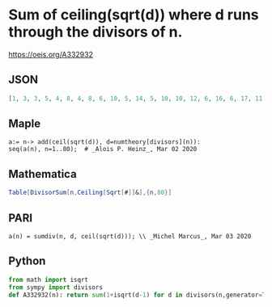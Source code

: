 # Sum of ceiling\(sqrt\(d\)\) where d runs through the divisors of n\.
https://oeis.org/A332932
## JSON
```JSON
[1, 3, 3, 5, 4, 8, 4, 8, 6, 10, 5, 14, 5, 10, 10, 12, 6, 16, 6, 17, 11, 12, 6, 22, 9, 13, 12, 18, 7, 25, 7, 18, 13, 14, 13, 28, 8, 15, 14, 27, 8, 27, 8, 21, 20, 15, 8, 33, 11, 23, 16, 23, 9, 30, 16, 29, 16, 17, 9, 44, 9, 17, 22, 26, 17, 32, 10, 25, 17, 32, 10]
```
## Maple
```Maple
a:= n-> add(ceil(sqrt(d)), d=numtheory[divisors](n)):
seq(a(n), n=1..80);  # _Alois P. Heinz_, Mar 02 2020
```
## Mathematica
```Mathematica
Table[DivisorSum[n,Ceiling[Sqrt[#]]&],{n,80}]
```
## PARI
```PARI
a(n) = sumdiv(n, d, ceil(sqrt(d))); \\ _Michel Marcus_, Mar 03 2020
```
## Python
```Python
from math import isqrt
from sympy import divisors
def A332932(n): return sum(1+isqrt(d-1) for d in divisors(n,generator=True)) # _Chai Wah Wu_, Jul 28 2022
```
